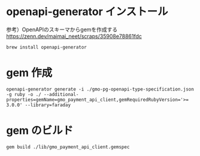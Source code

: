 # openapi-generator インストール

参考）OpenAPIのスキーマからgemを作成する
https://zenn.dev/maimai_neet/scraps/35908e78861fdc

```shell
brew install openapi-generator
```

# gem 作成
```shell
openapi-generator generate -i ./gmo-pg-openapi-type-specification.json -g ruby -o ./ --additional-properties=gemName=gmo_payment_api_client,gemRequiredRubyVersion='>= 3.0.0' --library=faraday
```

# gem のビルド

```shell
gem build ./lib/gmo_payment_api_client.gemspec
```

